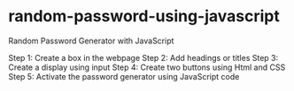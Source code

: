 # random-password-using-javascript
Random Password Generator with JavaScript

Step 1: Create a box in the webpage
Step 2: Add headings or titles
Step 3: Create a display using input
Step 4: Create two buttons using Html and CSS
Step 5: Activate the password generator using JavaScript code
